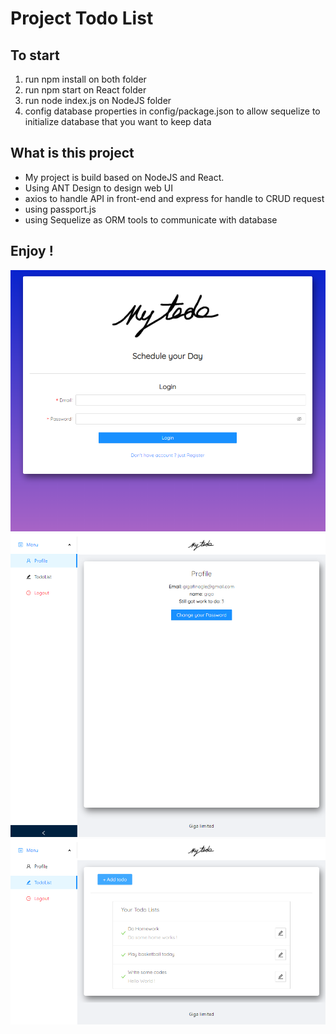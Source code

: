 # Project Todo List
## To start
1. run npm install on both folder
2. run npm start on React folder
3. run node index.js on NodeJS folder
4. config database properties in config/package.json to allow sequelize to initialize database that you want to keep data

## What is this project
- My project is build based on NodeJS and React.
- Using ANT Design to design web UI
- axios to handle API in front-end and express for handle to CRUD request
- using passport.js
- using Sequelize as ORM tools to communicate with database

## Enjoy !

![](Homepage.png)
![](Profile.png)
![](TodoLists.png)